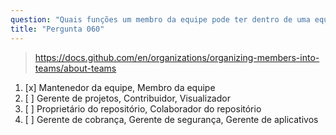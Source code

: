 ```yaml
---
question: "Quais funções um membro da equipe pode ter dentro de uma equipe no GitHub?"
title: "Pergunta 060"
---
```


> https://docs.github.com/en/organizations/organizing-members-into-teams/about-teams
1. [x] Mantenedor da equipe, Membro da equipe
1. [ ] Gerente de projetos, Contribuidor, Visualizador
1. [ ] Proprietário do repositório, Colaborador do repositório
1. [ ] Gerente de cobrança, Gerente de segurança, Gerente de aplicativos

